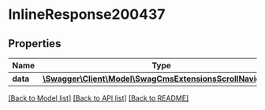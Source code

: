 # InlineResponse200437

## Properties
Name | Type | Description | Notes
------------ | ------------- | ------------- | -------------
**data** | [**\Swagger\Client\Model\SwagCmsExtensionsScrollNavigation**](SwagCmsExtensionsScrollNavigation.md) |  | [optional] 

[[Back to Model list]](../../README.md#documentation-for-models) [[Back to API list]](../../README.md#documentation-for-api-endpoints) [[Back to README]](../../README.md)

